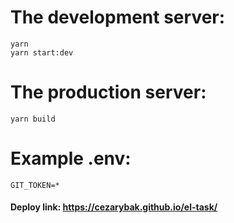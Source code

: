 # The development server:

```
yarn
yarn start:dev
```

# The production server:

```
yarn build 
```

# Example .env:
```env
GIT_TOKEN=*
```

#### Deploy link: https://cezarybak.github.io/el-task/

